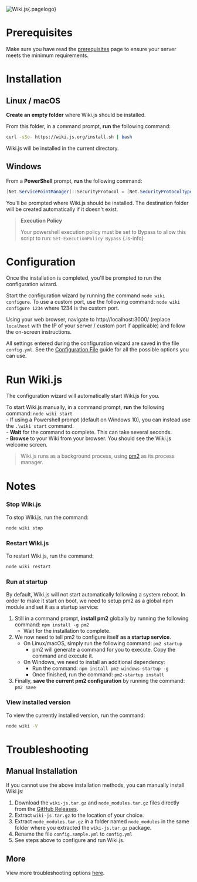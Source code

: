 <!-- TITLE: Install -->
<!-- SUBTITLE: How to install Wiki.js on your server -->
![Wiki.js](/uploads/page-icons/logo.png "Logo"){.pagelogo}
# Prerequisites
Make sure you have read the [prerequisites](/wiki/prerequisites) page to ensure your server meets the minimum requirements.

# Installation
## Linux / macOS
**Create an empty folder** where Wiki.js should be installed.

From this folder, in a command prompt, **run** the following command:
```bash
curl -sSo- https://wiki.js.org/install.sh | bash
```
Wiki.js will be installed in the current directory.

## Windows
From a **PowerShell** prompt, **run** the following command:
```powershell
[Net.ServicePointManager]::SecurityProtocol = [Net.SecurityProtocolType]::Tls12; iex ((New-Object System.Net.WebClient).DownloadString('https://wiki.js.org/install.ps1'))
```
You'll be prompted where Wiki.js should be installed. The destination folder will be created automatically if it doesn't exist.

> **Execution Policy**
>
> Your powershell execution policy must be set to Bypass to allow this script to run:
> `Set-ExecutionPolicy Bypass`
{.is-info}

# Configuration
Once the installation is completed, you'll be prompted to run the configuration wizard.

Start the configuration wizard by running the command `node wiki configure`.  To use a custom port, use the following command: `node wiki configure 1234` where 1234 is the custom port.

Using your web browser, navigate to http://localhost:3000/ (replace `localhost` with the IP of your server / custom port if applicable) and follow the on-screen instructions.

All settings entered during the configuration wizard are saved in the file `config.yml`. See the [Configuration File](/wiki/install/configuration) guide for all the possible options you can use.

# Run Wiki.js
The configuration wizard will automatically start Wiki.js for you.

To start Wiki.js manually, in a command prompt, **run** the following command: `node wiki start`  
	- If using a Powershell prompt (default on Windows 10), you can instead use the `.\wiki start` command.  
	- **Wait** for the command to complete. This can take several seconds.  
	- **Browse** to your Wiki from your browser. You should see the Wiki.js welcome screen.

> Wiki.js runs as a background process, using [pm2](http://pm2.keymetrics.io/) as its process manager.

# Notes
### Stop Wiki.js
To stop Wiki.js, run the command: 
```bash
node wiki stop
```

### Restart Wiki.js
To restart Wiki.js, run the command: 
```bash
node wiki restart
```

### Run at startup

By default, Wiki.js will not start automatically following a system reboot. In order to make it start on boot, we need to setup pm2 as a global npm module and set it as a startup service:

1. Still in a command prompt, **install pm2** globally by running the following command: `npm install -g pm2`
	- Wait for the installation to complete.
2. We now need to tell pm2 to configure itself **as a startup service**.
	- On Linux/macOS, simply run the following command: `pm2 startup`
		- pm2 will generate a command for you to execute. Copy the command and execute it.
	- On Windows, we need to install an additional dependency:
		- Run the command: `npm install pm2-windows-startup -g`
		- Once finished, run the command: `pm2-startup install`
3. Finally, **save the current pm2 configuration** by running the command: `pm2 save`

### View installed version
To view the currently installed version, run the command:  
```bash
node wiki -V
```

# Troubleshooting
## Manual Installation

If you cannot use the above installation methods, you can manually install Wiki.js:

1. Download the `wiki-js.tar.gz` and `node_modules.tar.gz` files directly from the [GitHub Releases](https://github.com/Requarks/wiki/releases).
2. Extract `wiki-js.tar.gz` to the location of your choice.
3. Extract `node_modules.tar.gz` in a folder named `node_modules` in the same folder where you extracted the `wiki-js.tar.gz` package.
4. Rename the file `config.sample.yml` to `config.yml`
5. See steps above to configure and run Wiki.js.

## More
View more troubleshooting options [here](/wiki/troubleshooting#wiki-js-wont-start).